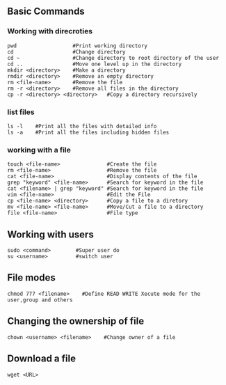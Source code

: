 ## Basic Commands

### Working with direcroties

    pwd                  #Print working directory
    cd                   #Change directory
    cd ~                 #Change directory to root directory of the user
    cd ..                #Move one level up in the directory
    mkdir <directory>    #Make a directory
    rmdir <directory>    #Remove an empty directory
    rm <file-name>       #Remove the file
    rm -r <directory>    #Remove all files in the directory
    cp -r <directory> <directory>   #Copy a directory recursively

### list files

    ls -l    #Print all the files with detailed info
    ls -a    #Print all the files including hidden files

### working with a file

    touch <file-name>               #Create the file
    rm <file-name>                  #Remove the file
    cat <file-name>                 #Display contents of the file
    grep "keyword" <file-name>      #Search for keyword in the file
    cat <filename> | grep "keyword" #Search for keyword in the file
    vim <file-name>                 #Edit the File
    cp <file-name> <directory>      #Copy a file to a diretory
    mv <file-name> <file-name>      #Move/Cut a file to a directory
    file <file-name>                #File type
    

## Working with users

    sudo <command>        #Super user do
    su <username>         #switch user

## File modes

    chmod 777 <filename>    #Define READ WRITE Xecute mode for the user,group and others

## Changing the ownership of file

    chown <username> <filename>    #Change owner of a file

## Download a file

    wget <URL>


    
